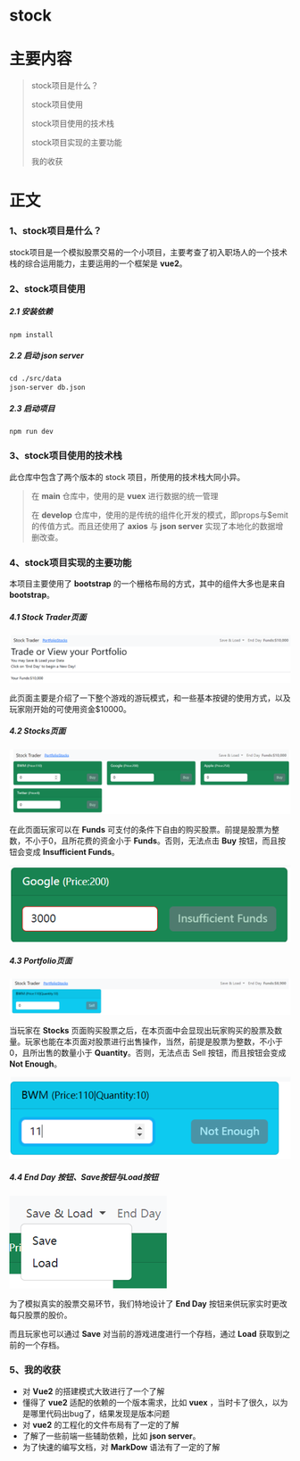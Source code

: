 # stock

# 主要内容

> stock项目是什么？
>
> stock项目使用
>
> stock项目使用的技术栈
>
> stock项目实现的主要功能
>
> 我的收获

# 正文

### 1、stock项目是什么？

stock项目是一个模拟股票交易的一个小项目，主要考查了初入职场人的一个技术栈的综合运用能力，主要运用的一个框架是 **vue2**。

### 2、stock项目使用

##### 2.1 安装依赖

~~~ node
npm install
~~~

##### 2.2 启动 json server

~~~node
cd ./src/data
json-server db.json
~~~

##### 2.3 启动项目

~~~ node
npm run dev
~~~

### 3、stock项目使用的技术栈

此仓库中包含了两个版本的 stock 项目，所使用的技术栈大同小异。

> 在 **main** 仓库中，使用的是 **vuex** 进行数据的统一管理
>
> 在 **develop** 仓库中，使用的是传统的组件化开发的模式，即props与$emit的传值方式。而且还使用了 **axios** 与 **json server** 实现了本地化的数据增删改查。

### 4、stock项目实现的主要功能

本项目主要使用了 **bootstrap** 的一个栅格布局的方式，其中的组件大多也是来自 **bootstrap**。

##### 4.1 Stock Trader页面

![image-20230101093718119](https://github.com/kilnonedre/Exercitation/blob/main/public/typora-user-images/image-20230101093718119.png)

此页面主要是介绍了一下整个游戏的游玩模式，和一些基本按键的使用方式，以及玩家刚开始的可使用资金$10000。

##### 4.2 Stocks页面

![image-20230101094248747](https://github.com/kilnonedre/Exercitation/blob/main/public/typora-user-images/image-20230101094248747.png)

在此页面玩家可以在 **Funds** 可支付的条件下自由的购买股票。前提是股票为整数，不小于0，且所花费的资金小于 **Funds**。否则，无法点击 **Buy** 按钮，而且按钮会变成 **Insufficient Funds**。

![image-20230101094602841](https://github.com/kilnonedre/Exercitation/blob/main/public/typora-user-images/image-20230101094602841.png)

##### 4.3 Portfolio页面

![image-20230101094654122](https://github.com/kilnonedre/Exercitation/blob/main/public/typora-user-images/image-20230101094654122.png)

当玩家在 **Stocks** 页面购买股票之后，在本页面中会显现出玩家购买的股票及数量。玩家也能在本页面对股票进行出售操作，当然，前提是股票为整数，不小于0，且所出售的数量小于 **Quantity**。否则，无法点击 Sell 按钮，而且按钮会变成 **Not Enough**。

![image-20230101094913838](https://github.com/kilnonedre/Exercitation/blob/main/public/typora-user-images/image-20230101094913838.png)

##### 4.4 End Day 按钮、Save按钮与Load按钮

![image-20230101095112524](https://github.com/kilnonedre/Exercitation/blob/main/public/typora-user-images/image-20230101095112524.png)

为了模拟真实的股票交易环节，我们特地设计了 **End Day** 按钮来供玩家实时更改每只股票的股价。

而且玩家也可以通过 **Save** 对当前的游戏进度进行一个存档，通过 **Load** 获取到之前的一个存档。

###  5、我的收获

* 对 **Vue2** 的搭建模式大致进行了一个了解
* 懂得了 **vue2** 适配的依赖的一个版本需求，比如 **vuex** ，当时卡了很久，以为是哪里代码出bug了，结果发现是版本问题
* 对 **vue2** 的工程化的文件布局有了一定的了解
* 了解了一些前端一些辅助依赖，比如 **json server**。
* 为了快速的编写文档，对 **MarkDow** 语法有了一定的了解
